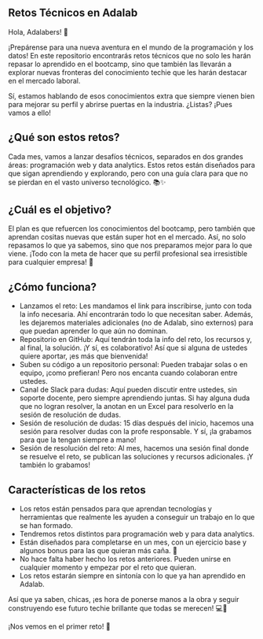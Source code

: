 ## Retos Técnicos en Adalab

Hola, Adalabers! 🚀

¡Prepárense para una nueva aventura en el mundo de la programación y los datos! En este repositorio encontrarás retos técnicos que no solo les harán repasar lo aprendido en el bootcamp, sino que también las llevarán a explorar nuevas fronteras del conocimiento techie que les harán destacar en el mercado laboral. 

Sí, estamos hablando de esos conocimientos extra que siempre vienen bien para mejorar su perfil y abrirse puertas en la industria. ¿Listas? ¡Pues vamos a ello!

## ¿Qué son estos retos?
Cada mes, vamos a lanzar desafíos técnicos, separados en dos grandes áreas: programación web y data analytics. Estos retos están diseñados para que sigan aprendiendo y explorando, pero con una guía clara para que no se pierdan en el vasto universo tecnológico. 📚✨

## ¿Cuál es el objetivo?
El plan es que refuercen los conocimientos del bootcamp, pero también que aprendan cositas nuevas que están super hot en el mercado. Así, no solo repasamos lo que ya sabemos, sino que nos preparamos mejor para lo que viene. ¡Todo con la meta de hacer que su perfil profesional sea irresistible para cualquier empresa! 💼

##  ¿Cómo funciona?
- Lanzamos el reto: Les mandamos el link para inscribirse, junto con toda la info necesaria. Ahí encontrarán todo lo que necesitan saber. Además, les dejaremos materiales adicionales (no de Adalab, sino externos) para que puedan aprender lo que aún no dominan.
- Repositorio en GitHub: Aquí tendrán toda la info del reto, los recursos y, al final, la solución. ¡Y sí, es colaborativo! Así que si alguna de ustedes quiere aportar, ¡es más que bienvenida!
- Suben su código a un repositorio personal: Pueden trabajar solas o en equipo, ¡como prefieran! Pero nos encanta cuando colaboran entre ustedes.
- Canal de Slack para dudas: Aquí pueden discutir entre ustedes, sin soporte docente, pero siempre aprendiendo juntas. Si hay alguna duda que no logran resolver, la anotan en un Excel para resolverlo en la sesión de resolución de dudas.
- Sesión de resolución de dudas: 15 días después del inicio, hacemos una sesión para resolver dudas con la profe responsable. Y sí, ¡la grabamos para que la tengan siempre a mano!
- Sesión de resolución del reto: Al mes, hacemos una sesión final donde se resuelve el reto, se publican las soluciones y recursos adicionales. ¡Y también lo grabamos!

## Características de los retos
- Los retos están pensados para que aprendan tecnologías y herramientas que realmente les ayuden a conseguir un trabajo en lo que se han formado.
- Tendremos retos distintos para programación web y para data analytics.
- Están diseñados para completarse en un mes, con un ejercicio base y algunos bonus para las que quieran más caña. 💪
- No hace falta haber hecho los retos anteriores. Pueden unirse en cualquier momento y empezar por el reto que quieran.
- Los retos estarán siempre en sintonía con lo que ya han aprendido en Adalab.

Así que ya saben, chicas, ¡es hora de ponerse manos a la obra y seguir construyendo ese futuro techie brillante que todas se merecen! 💻🌟

¡Nos vemos en el primer reto! 🎉